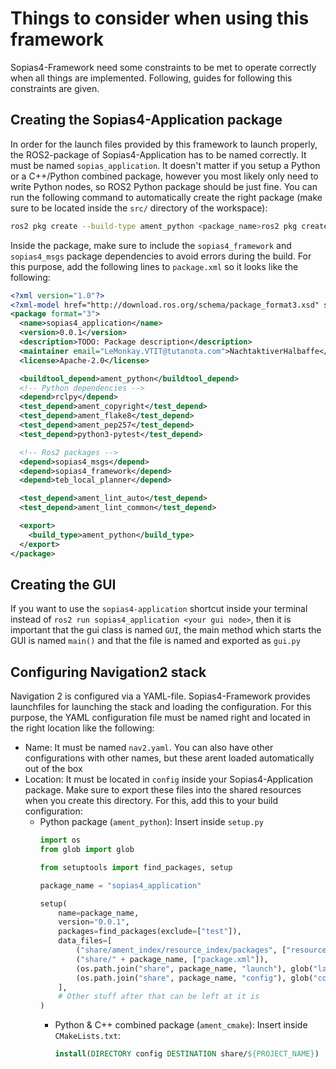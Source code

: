 # Things to consider when using this framework
Sopias4-Framework need some constraints to be met to operate correctly when all things are implemented. Following, guides for following this constraints are given.

## Creating the Sopias4-Application package
In order for the launch files provided by this framework to launch properly, the ROS2-package of Sopias4-Application has to be named correctly. It must be named `sopias_application`. It doesn't matter if you setup a Python or a C++/Python combined package, however you most likely only need to write Python nodes, so ROS2 Python package should be just fine. You can run the following command to automatically create the right package (make sure to be located inside the `src/` directory of the workspace):
```bash
ros2 pkg create --build-type ament_python <package_name>ros2 pkg create --build-type ament_python sopias4_application
```
Inside the package, make sure to include the `sopias4_framework` and `sopias4_msgs` package dependencies to avoid errors during the build. For this purpose, add the following lines to `package.xml` so it looks like the following:
```xml
<?xml version="1.0"?>
<?xml-model href="http://download.ros.org/schema/package_format3.xsd" schematypens="http://www.w3.org/2001/XMLSchema"?>
<package format="3">
  <name>sopias4_application</name>
  <version>0.0.1</version>
  <description>TODO: Package description</description>
  <maintainer email="LeMonkay.VTIT@tutanota.com">NachtaktiverHalbaffe</maintainer>
  <license>Apache-2.0</license>

  <buildtool_depend>ament_python</buildtool_depend>
  <!-- Python dependencies -->
  <depend>rclpy</depend>
  <test_depend>ament_copyright</test_depend>
  <test_depend>ament_flake8</test_depend>
  <test_depend>ament_pep257</test_depend>
  <test_depend>python3-pytest</test_depend>

  <!-- Ros2 packages -->
  <depend>sopias4_msgs</depend>
  <depend>sopias4_framework</depend>
  <depend>teb_local_planner</depend>

  <test_depend>ament_lint_auto</test_depend>
  <test_depend>ament_lint_common</test_depend>

  <export>
    <build_type>ament_python</build_type>
  </export>
</package>
```
## Creating the GUI
If you want to use the `sopias4-application` shortcut inside your terminal instead of `ros2 run sopias4_application <your gui node>`, then it is important that the gui class is named `GUI`, the main method which starts the GUI is named `main()` and that the file is named and exported as `gui.py`

## Configuring Navigation2 stack
Navigation 2 is configured via a YAML-file. Sopias4-Framework provides launchfiles for launching the stack and loading the configuration. For this purpose, the YAML configuration file must be named right and located in the right location like the following:
- Name: It must be named `nav2.yaml`. You can also have other configurations with other names, but these arent loaded automatically out of the box
- Location: It must be located in `config` inside your Sopias4-Application package. Make sure to export these files into the shared resources when you create this directory. For this, add this to your build configuration:
  -  Python package (`ament_python`): Insert inside `setup.py`
        ```python
        import os
        from glob import glob

        from setuptools import find_packages, setup

        package_name = "sopias4_application"

        setup(
            name=package_name,
            version="0.0.1",
            packages=find_packages(exclude=["test"]),
            data_files=[
                ("share/ament_index/resource_index/packages", ["resource/" + package_name]),
                ("share/" + package_name, ["package.xml"]),
                (os.path.join("share", package_name, "launch"), glob("launch/*.launch.py")),
                (os.path.join("share", package_name, "config"), glob("config/*.yaml")),
            ],
            # Other stuff after that can be left at it is
        )
        ```
     - Python & C++ combined package (`ament_cmake`): Insert inside `CMakeLists.txt`:
        ```Cmake
        install(DIRECTORY config DESTINATION share/${PROJECT_NAME})
        ```